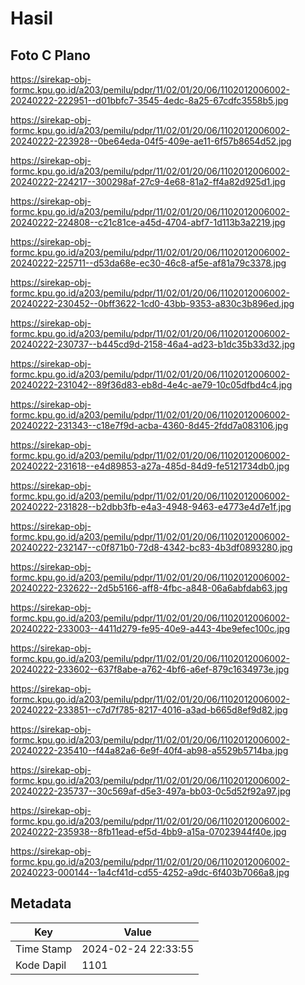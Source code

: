 # Hasil

## Foto C Plano

https://sirekap-obj-formc.kpu.go.id/a203/pemilu/pdpr/11/02/01/20/06/1102012006002-20240222-222951--d01bbfc7-3545-4edc-8a25-67cdfc3558b5.jpg

https://sirekap-obj-formc.kpu.go.id/a203/pemilu/pdpr/11/02/01/20/06/1102012006002-20240222-223928--0be64eda-04f5-409e-ae11-6f57b8654d52.jpg

https://sirekap-obj-formc.kpu.go.id/a203/pemilu/pdpr/11/02/01/20/06/1102012006002-20240222-224217--300298af-27c9-4e68-81a2-ff4a82d925d1.jpg

https://sirekap-obj-formc.kpu.go.id/a203/pemilu/pdpr/11/02/01/20/06/1102012006002-20240222-224808--c21c81ce-a45d-4704-abf7-1d113b3a2219.jpg

https://sirekap-obj-formc.kpu.go.id/a203/pemilu/pdpr/11/02/01/20/06/1102012006002-20240222-225711--d53da68e-ec30-46c8-af5e-af81a79c3378.jpg

https://sirekap-obj-formc.kpu.go.id/a203/pemilu/pdpr/11/02/01/20/06/1102012006002-20240222-230452--0bff3622-1cd0-43bb-9353-a830c3b896ed.jpg

https://sirekap-obj-formc.kpu.go.id/a203/pemilu/pdpr/11/02/01/20/06/1102012006002-20240222-230737--b445cd9d-2158-46a4-ad23-b1dc35b33d32.jpg

https://sirekap-obj-formc.kpu.go.id/a203/pemilu/pdpr/11/02/01/20/06/1102012006002-20240222-231042--89f36d83-eb8d-4e4c-ae79-10c05dfbd4c4.jpg

https://sirekap-obj-formc.kpu.go.id/a203/pemilu/pdpr/11/02/01/20/06/1102012006002-20240222-231343--c18e7f9d-acba-4360-8d45-2fdd7a083106.jpg

https://sirekap-obj-formc.kpu.go.id/a203/pemilu/pdpr/11/02/01/20/06/1102012006002-20240222-231618--e4d89853-a27a-485d-84d9-fe5121734db0.jpg

https://sirekap-obj-formc.kpu.go.id/a203/pemilu/pdpr/11/02/01/20/06/1102012006002-20240222-231828--b2dbb3fb-e4a3-4948-9463-e4773e4d7e1f.jpg

https://sirekap-obj-formc.kpu.go.id/a203/pemilu/pdpr/11/02/01/20/06/1102012006002-20240222-232147--c0f871b0-72d8-4342-bc83-4b3df0893280.jpg

https://sirekap-obj-formc.kpu.go.id/a203/pemilu/pdpr/11/02/01/20/06/1102012006002-20240222-232622--2d5b5166-aff8-4fbc-a848-06a6abfdab63.jpg

https://sirekap-obj-formc.kpu.go.id/a203/pemilu/pdpr/11/02/01/20/06/1102012006002-20240222-233003--4411d279-fe95-40e9-a443-4be9efec100c.jpg

https://sirekap-obj-formc.kpu.go.id/a203/pemilu/pdpr/11/02/01/20/06/1102012006002-20240222-233602--637f8abe-a762-4bf6-a6ef-879c1634973e.jpg

https://sirekap-obj-formc.kpu.go.id/a203/pemilu/pdpr/11/02/01/20/06/1102012006002-20240222-233851--c7d7f785-8217-4016-a3ad-b665d8ef9d82.jpg

https://sirekap-obj-formc.kpu.go.id/a203/pemilu/pdpr/11/02/01/20/06/1102012006002-20240222-235410--f44a82a6-6e9f-40f4-ab98-a5529b5714ba.jpg

https://sirekap-obj-formc.kpu.go.id/a203/pemilu/pdpr/11/02/01/20/06/1102012006002-20240222-235737--30c569af-d5e3-497a-bb03-0c5d52f92a97.jpg

https://sirekap-obj-formc.kpu.go.id/a203/pemilu/pdpr/11/02/01/20/06/1102012006002-20240222-235938--8fb11ead-ef5d-4bb9-a15a-07023944f40e.jpg

https://sirekap-obj-formc.kpu.go.id/a203/pemilu/pdpr/11/02/01/20/06/1102012006002-20240223-000144--1a4cf41d-cd55-4252-a9dc-6f403b7066a8.jpg


## Metadata

| Key        | Value               |
| ---------- | ------------------- |
| Time Stamp | 2024-02-24 22:33:55 |
| Kode Dapil | 1101                |



